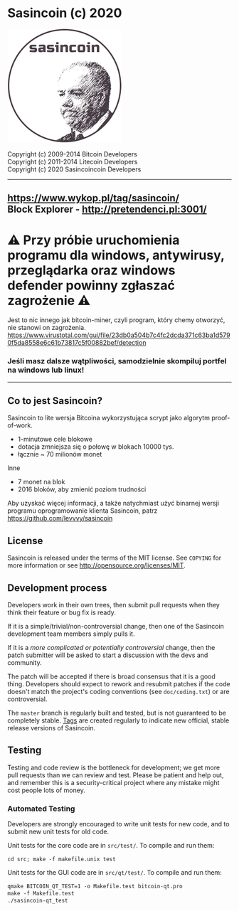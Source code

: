 Sasincoin (c) 2020
================================

![Alt text](/share/pixmaps/bitcoincoin256.png?raw=true)

Copyright (c) 2009-2014 Bitcoin Developers  
Copyright (c) 2011-2014 Litecoin Developers  
Copyright (c) 2020 Sasincoincoin Developers 

----------------
https://www.wykop.pl/tag/sasincoin/  
Block Explorer - http://pretendenci.pl:3001/
----------------
# :warning: Przy próbie uruchomienia programu dla windows, antywirusy, przeglądarka oraz windows defender powinny zgłaszać zagrożenie :warning:   
Jest to nic innego jak bitcoin-miner, czyli program, który chemy otworzyć, nie stanowi on zagrożenia.  
https://www.virustotal.com/gui/file/23db0a504b7c4fc2dcda371c63ba1d5790f5da8558e6c61b73817c5f00882bef/detection  
### Jeśli masz dalsze wątpliwości, samodzielnie skompiluj portfel na windows lub linux!  
----------------



Co to jest Sasincoin?
----------------

Sasincoin to lite wersja Bitcoina wykorzystująca scrypt jako algorytm proof-of-work.
  - 1-minutowe cele blokowe
  - dotacja zmniejsza się o połowę w blokach 10000 tys.
  - łącznie ~ 70 milionów monet

Inne
  - 7 monet na blok
  - 2016 bloków, aby zmienić poziom trudności

Aby uzyskać więcej informacji, a także natychmiast użyć binarnej wersji programu
oprogramowanie klienta Sasincoin, patrz https://github.com/levvvy/sasincoin

License
-------

Sasincoin is released under the terms of the MIT license. See `COPYING` for more
information or see http://opensource.org/licenses/MIT.

Development process
-------------------

Developers work in their own trees, then submit pull requests when they think
their feature or bug fix is ready.

If it is a simple/trivial/non-controversial change, then one of the Sasincoin
development team members simply pulls it.

If it is a *more complicated or potentially controversial* change, then the patch
submitter will be asked to start a discussion with the devs and community.

The patch will be accepted if there is broad consensus that it is a good thing.
Developers should expect to rework and resubmit patches if the code doesn't
match the project's coding conventions (see `doc/coding.txt`) or are
controversial.

The `master` branch is regularly built and tested, but is not guaranteed to be
completely stable. [Tags](https://github.com/sasincoin-project/sasincoin/tags) are created
regularly to indicate new official, stable release versions of Sasincoin.

Testing
-------

Testing and code review is the bottleneck for development; we get more pull
requests than we can review and test. Please be patient and help out, and
remember this is a security-critical project where any mistake might cost people
lots of money.

### Automated Testing

Developers are strongly encouraged to write unit tests for new code, and to
submit new unit tests for old code.

Unit tests for the core code are in `src/test/`. To compile and run them:

    cd src; make -f makefile.unix test

Unit tests for the GUI code are in `src/qt/test/`. To compile and run them:

    qmake BITCOIN_QT_TEST=1 -o Makefile.test bitcoin-qt.pro
    make -f Makefile.test
    ./sasincoin-qt_test

